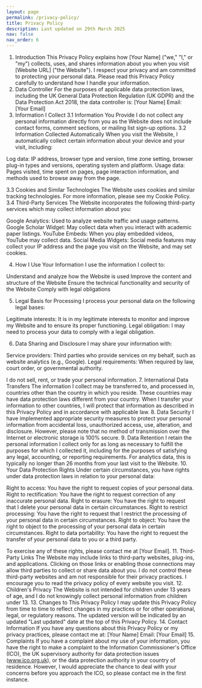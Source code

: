 ```yaml
---
layout: page
permalink: /privacy-policy/
title: Privacy Policy
description: Last updated on 29th March 2025
nav: false
nav_order: 6
---
```


1. Introduction
   This Privacy Policy explains how [Your Name] ("we," "I," or "my") collects, uses, and shares information about you when you visit [Website URL] ("the Website").
   I respect your privacy and am committed to protecting your personal data. Please read this Privacy Policy carefully to understand how I handle your information.
2. Data Controller
   For the purposes of applicable data protection laws, including the UK General Data Protection Regulation (UK GDPR) and the Data Protection Act 2018, the data controller is:
   [Your Name]
   Email: [Your Email]
3. Information I Collect
   3.1 Information You Provide
   I do not collect any personal information directly from you as the Website does not include contact forms, comment sections, or mailing list sign-up options.
   3.2 Information Collected Automatically
   When you visit the Website, I automatically collect certain information about your device and your visit, including:

Log data: IP address, browser type and version, time zone setting, browser plug-in types and versions, operating system and platform.
Usage data: Pages visited, time spent on pages, page interaction information, and methods used to browse away from the page.

3.3 Cookies and Similar Technologies
The Website uses cookies and similar tracking technologies. For more information, please see my Cookie Policy.
3.4 Third-Party Services
The Website incorporates the following third-party services which may collect information about you:

Google Analytics: Used to analyze website traffic and usage patterns.
Google Scholar Widget: May collect data when you interact with academic paper listings.
YouTube Embeds: When you play embedded videos, YouTube may collect data.
Social Media Widgets: Social media features may collect your IP address and the page you visit on the Website, and may set cookies.

4. How I Use Your Information
   I use the information I collect to:

Understand and analyze how the Website is used
Improve the content and structure of the Website
Ensure the technical functionality and security of the Website
Comply with legal obligations

5. Legal Basis for Processing
   I process your personal data on the following legal bases:

Legitimate interests: It is in my legitimate interests to monitor and improve my Website and to ensure its proper functioning.
Legal obligation: I may need to process your data to comply with a legal obligation.

6. Data Sharing and Disclosure
   I may share your information with:

Service providers: Third parties who provide services on my behalf, such as website analytics (e.g., Google).
Legal requirements: When required by law, court order, or governmental authority.

I do not sell, rent, or trade your personal information. 7. International Data Transfers
The information I collect may be transferred to, and processed in, countries other than the country in which you reside. These countries may have data protection laws different from your country.
When I transfer your information to other countries, I will protect that information as described in this Privacy Policy and in accordance with applicable law. 8. Data Security
I have implemented appropriate security measures to protect your personal information from accidental loss, unauthorized access, use, alteration, and disclosure. However, please note that no method of transmission over the Internet or electronic storage is 100% secure. 9. Data Retention
I retain the personal information I collect only for as long as necessary to fulfill the purposes for which I collected it, including for the purposes of satisfying any legal, accounting, or reporting requirements.
For analytics data, this is typically no longer than 26 months from your last visit to the Website. 10. Your Data Protection Rights
Under certain circumstances, you have rights under data protection laws in relation to your personal data:

Right to access: You have the right to request copies of your personal data.
Right to rectification: You have the right to request correction of any inaccurate personal data.
Right to erasure: You have the right to request that I delete your personal data in certain circumstances.
Right to restrict processing: You have the right to request that I restrict the processing of your personal data in certain circumstances.
Right to object: You have the right to object to the processing of your personal data in certain circumstances.
Right to data portability: You have the right to request the transfer of your personal data to you or a third party.

To exercise any of these rights, please contact me at [Your Email]. 11. Third-Party Links
The Website may include links to third-party websites, plug-ins, and applications. Clicking on those links or enabling those connections may allow third parties to collect or share data about you. I do not control these third-party websites and am not responsible for their privacy practices. I encourage you to read the privacy policy of every website you visit. 12. Children's Privacy
The Website is not intended for children under 13 years of age, and I do not knowingly collect personal information from children under 13. 13. Changes to This Privacy Policy
I may update this Privacy Policy from time to time to reflect changes in my practices or for other operational, legal, or regulatory reasons. The updated version will be indicated by an updated "Last updated" date at the top of this Privacy Policy. 14. Contact Information
If you have any questions about this Privacy Policy or my privacy practices, please contact me at:
[Your Name]
Email: [Your Email] 15. Complaints
If you have a complaint about my use of your information, you have the right to make a complaint to the Information Commissioner's Office (ICO), the UK supervisory authority for data protection issues (www.ico.org.uk), or the data protection authority in your country of residence.
However, I would appreciate the chance to deal with your concerns before you approach the ICO, so please contact me in the first instance.
